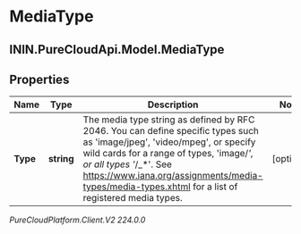 # MediaType

## ININ.PureCloudApi.Model.MediaType

## Properties

|Name | Type | Description | Notes|
|------------ | ------------- | ------------- | -------------|
| **Type** | **string** | The media type string as defined by RFC 2046. You can define specific types such as &#39;image/jpeg&#39;, &#39;video/mpeg&#39;, or specify wild cards for a range of types, &#39;image/_*&#39;, or all types &#39;*_/_*&#39;. See https://www.iana.org/assignments/media-types/media-types.xhtml for a list of registered media types. | [optional] |



_PureCloudPlatform.Client.V2 224.0.0_

